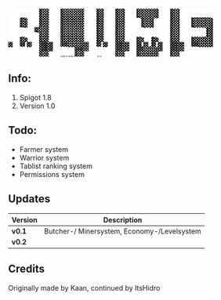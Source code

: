 ![](https://github.com/GitHubKaan/blume/blob/main/logo.gif)

## Info:
  1. Spigot 1.8
  2. Version 1.0

## Todo:
  - Farmer system
  - Warrior system
  - Tablist ranking system
  - Permissions system

## Updates
| Version | Description |
| - | - |
| __v0.1__ | Butcher-/ Minersystem, Economy-/Levelsystem |
| __v0.2__ |  |

## Credits
Originally made by Kaan, continued by ItsHidro
